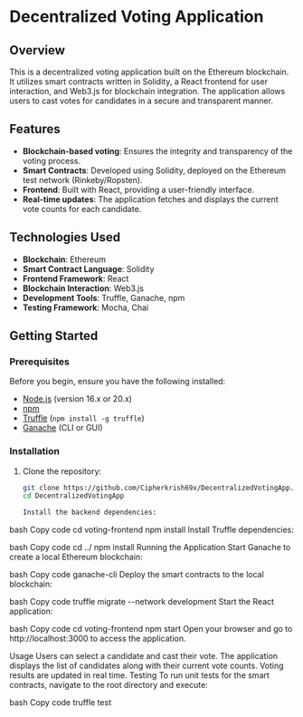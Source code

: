 # Decentralized Voting Application

## Overview

This is a decentralized voting application built on the Ethereum blockchain. It utilizes smart contracts written in Solidity, a React frontend for user interaction, and Web3.js for blockchain integration. The application allows users to cast votes for candidates in a secure and transparent manner.

## Features

- **Blockchain-based voting**: Ensures the integrity and transparency of the voting process.
- **Smart Contracts**: Developed using Solidity, deployed on the Ethereum test network (Rinkeby/Ropsten).
- **Frontend**: Built with React, providing a user-friendly interface.
- **Real-time updates**: The application fetches and displays the current vote counts for each candidate.

## Technologies Used

- **Blockchain**: Ethereum
- **Smart Contract Language**: Solidity
- **Frontend Framework**: React
- **Blockchain Interaction**: Web3.js
- **Development Tools**: Truffle, Ganache, npm
- **Testing Framework**: Mocha, Chai

## Getting Started

### Prerequisites

Before you begin, ensure you have the following installed:

- [Node.js](https://nodejs.org/) (version 16.x or 20.x)
- [npm](https://www.npmjs.com/)
- [Truffle](https://www.trufflesuite.com/truffle) (`npm install -g truffle`)
- [Ganache](https://www.trufflesuite.com/ganache) (CLI or GUI)

### Installation

1. Clone the repository:
   ```bash
   git clone https://github.com/Cipherkrish69x/DecentralizedVotingApp.git
   cd DecentralizedVotingApp

   Install the backend dependencies:

bash
Copy code
cd voting-frontend
npm install
Install Truffle dependencies:

bash
Copy code
cd ../
npm install
Running the Application
Start Ganache to create a local Ethereum blockchain:

bash
Copy code
ganache-cli
Deploy the smart contracts to the local blockchain:

bash
Copy code
truffle migrate --network development
Start the React application:

bash
Copy code
cd voting-frontend
npm start
Open your browser and go to http://localhost:3000 to access the application.

Usage
Users can select a candidate and cast their vote.
The application displays the list of candidates along with their current vote counts.
Voting results are updated in real time.
Testing
To run unit tests for the smart contracts, navigate to the root directory and execute:

bash
Copy code
truffle test
